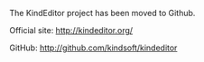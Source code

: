 The KindEditor project has been moved to Github.

Official site: http://kindeditor.org/

GitHub: http://github.com/kindsoft/kindeditor